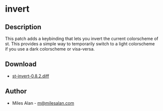 invert
======

Description
-----------

This patch adds a keybinding that lets you invert the current colorscheme of
st. This provides a simple way to temporarily switch to a light colorscheme
if you use a dark colorscheme or visa-versa.


Download
--------

* [st-invert-0.8.2.diff](st-invert-0.8.2.diff)

Author
------

* Miles Alan - m@milesalan.com
